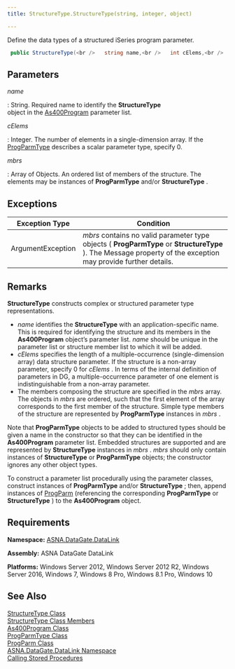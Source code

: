 ```yaml
---
title: StructureType.StructureType(string, integer, object)

---
```


Define the data types of a structured iSeries program parameter. 

```cs
 public StructureType(<br />   string name,<br />   int cElems,<br />   object[] mbrs<br />)
```


## Parameters



 *name* 

: String.  Required name to identify the **StructureType**  
						object in the [As400Program](as400program-class.html) parameter 
						list. 

 *cElems* 

: Integer.  The number of elements in a single-dimension array.  If the [
			ProgParmType](prog-parm-type-class.html) describes a scalar parameter type, specify 0. 

 *mbrs* 

: Array of Objects.  An ordered list of members of the structure.  The 
			elements may be instances of **ProgParmType**  and/or **StructureType** .
									


## Exceptions



| Exception Type | Condition |
| ---- | ---- |
| ArgumentException | *mbrs* contains no valid parameter type objects ( **ProgParmType** or **StructureType** ). The Message property of the exception may provide further details. |



## Remarks

**StructureType** constructs complex or structured parameter type representations. 

- *name* identifies the **StructureType** with an application-specific name. This is required for identifying the structure and its members in the **As400Program** object’s parameter list. *name* should be unique in the parameter list or structure member list to which it will be added.
- *cElems* specifies the length of a multiple-occurrence (single-dimension array) data structure parameter. If the structure is a non-array parameter, specify 0 for *cElems* . In terms of the internal definition of parameters in DG, a multiple-occurrence parameter of one element is indistinguishable from a non-array parameter.
- The members composing the structure are specified in the *mbrs* array. The objects in *mbrs* are ordered, such that the first element of the array corresponds to the first member of the structure. Simple type members of the structure are represented by **ProgParmType** instances in *mbrs* .

Note that **ProgParmType** objects to be added to structured types should be given a name in the constructor so that they can be identified in the **As400Program** parameter list. Embedded structures are supported and are represented by **StructureType** instances in *mbrs* . *mbrs* should only contain instances of **StructureType** or **ProgParmType** objects; the constructor ignores any other object types.

To construct a parameter list procedurally using the parameter classes, construct instances of **ProgParmType** and/or **StructureType** ; then, append instances of [ProgParm](prog-parm-class.html) (referencing the corresponding **ProgParmType** or **StructureType** ) to the **As400Program** object.
## Requirements

**Namespace:** [ASNA.DataGate.DataLink](datagate-data-link-namespace.html) 

**Assembly:** ASNA DataGate DataLink

**Platforms:** Windows Server 2012, Windows Server 2012 R2, Windows Server 2016, Windows 7, Windows 8 Pro, Windows 8.1 Pro, Windows 10
## See Also


[StructureType Class](structure-type-class.html)
      <br />
[StructureType Class Members](structure-type-members.html)
      <br />
[As400Program Class](as400program-class.html)
      <br />
[ProgParmType Class](prog-parm-type-class.html)
      <br />
[ProgParm Class](prog-parm-class.html)
      <br />
[ASNA.DataGate.DataLink Namespace](datagate-data-link-namespace.html)
      <br />
[Calling Stored Procedures](calling-stored-procedures.html)

